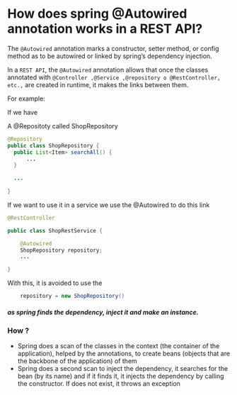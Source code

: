 # How does spring @Autowired annotation works in a REST API? 

The `@Autowired` annotation marks a constructor, setter method, or config method as to be autowired or linked by spring’s dependency injection. 

In a `REST API`, the `@Autowired` annotation allows that once the classes annotated with `@Controller ,@Service ,@repository o @RestController, etc.,` are created in runtime, it makes the links between them. 

For example:  

If we have 

A @Repositoty called ShopRepository 

```Java
@Repository
public class ShopRepository {
  public List<Item> searchAll() {
      ...
  }

  ...
  
}
```
 
If we want to use it in a service we use the @Autowired  to do this link 

```Java
@RestController  

public class ShopRestService {  

    @Autowired  
    ShopRepository repository; 
    ...

} 
```

With this, it is avoided to use the 
```Java
    repository = new ShopRepository()
```
##### as spring finds the dependency, inject it and make an instance. 

### How ?

* Spring does a scan of the classes in the context (the container of the application), helped by the annotations, to create beans (objects that are the backbone of the application) of them
* Spring does a second scan to inject the dependency, it searches for the bean (by its name) and if it finds it, it injects the dependency by calling the constructor. If does not exist, it throws an exception
